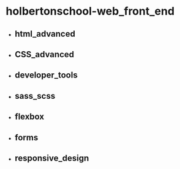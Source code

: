 # holbertonschool-web_front_end

- ## html_advanced
- ## CSS_advanced
- ## developer_tools
- ## sass_scss
- ## flexbox
- ## forms
- ## responsive_design
